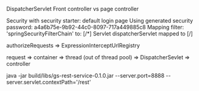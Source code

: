DispatcherServlet
Front controller vs page controller

Security
with security starter:
default login page
    Using generated security password: a4a6b75e-9b92-44c0-8097-717a449885c8
    Mapping filter: 'springSecurityFilterChain' to: [/*]
    Servlet dispatcherServlet mapped to [/]

authorizeRequests => ExpressionInterceptUrlRegistry

request => container => thread (out of thread pool) => DispatcherSevlet => controller

java -jar build/libs/gs-rest-service-0.1.0.jar --server.port=8888 --server.servlet.contextPath='/rest'
